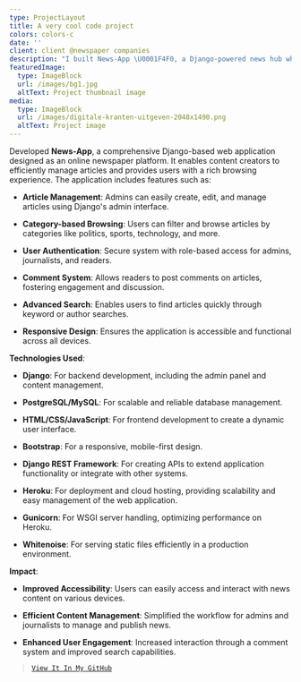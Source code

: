 ```yaml
---
type: ProjectLayout
title: A very cool code project
colors: colors-c
date: ''
client: client @newspaper companies
description: "I built News-App \U0001F4F0, a Django-powered news hub where you can manage and read articles like a pro! \U0001F58B️✨ It’s got everything from article management to category-based browsing and user authentication. Hosted on Heroku \U0001F680 for smooth sailing, and crafted with Django, PostgreSQL, Bootstrap, and Django REST Framework. Dive in and stay updated, the news is just a click away! :)\U0001F4F1"
featuredImage:
  type: ImageBlock
  url: /images/bg1.jpg
  altText: Project thumbnail image
media:
  type: ImageBlock
  url: /images/digitale-kranten-uitgeven-2048x1490.png
  altText: Project image
---
```

Developed **News-App**, a comprehensive Django-based web application designed as an online newspaper platform. It enables content creators to efficiently manage articles and provides users with a rich browsing experience. The application includes features such as:

*   **Article Management**: Admins can easily create, edit, and manage articles using Django's admin interface.

*   **Category-based Browsing**: Users can filter and browse articles by categories like politics, sports, technology, and more.

*   **User Authentication**: Secure system with role-based access for admins, journalists, and readers.

*   **Comment System**: Allows readers to post comments on articles, fostering engagement and discussion.

*   **Advanced Search**: Enables users to find articles quickly through keyword or author searches.

*   **Responsive Design**: Ensures the application is accessible and functional across all devices.

**Technologies Used**:

*   **Django**: For backend development, including the admin panel and content management.

*   **PostgreSQL/MySQL**: For scalable and reliable database management.

*   **HTML/CSS/JavaScript**: For frontend development to create a dynamic user interface.

*   **Bootstrap**: For a responsive, mobile-first design.

*   **Django REST Framework**: For creating APIs to extend application functionality or integrate with other systems.

*   **Heroku**: For deployment and cloud hosting, providing scalability and easy management of the web application.

*   **Gunicorn**: For WSGI server handling, optimizing performance on Heroku.

*   **Whitenoise**: For serving static files efficiently in a production environment.

**Impact**:

*   **Improved Accessibility**: Users can easily access and interact with news content on various devices.

*   **Efficient Content Management**: Simplified the workflow for admins and journalists to manage and publish news.

*   **Enhanced User Engagement**: Increased interaction through a comment system and improved search capabilities.

>
>
>
> [`View It In My GitHub`](https://github.com/abel-bezabih/news-app)

